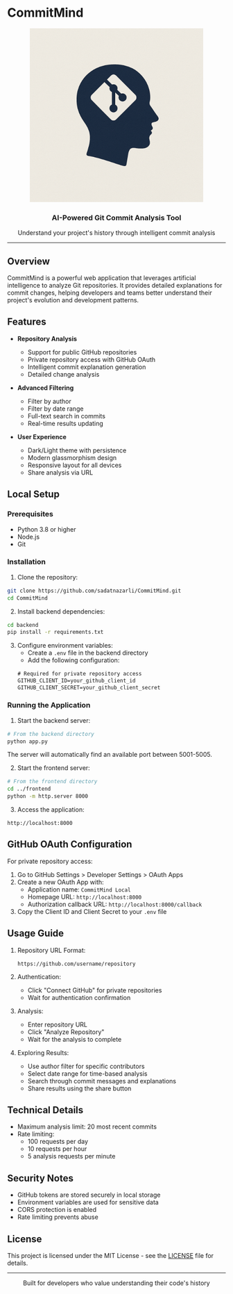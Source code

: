# CommitMind

<div align="center">
  <img src="./logoofcommitming.png" alt="CommitMind Logo" width="400"/>
  <h3>AI-Powered Git Commit Analysis Tool</h3>
  <p>Understand your project's history through intelligent commit analysis</p>
</div>

---

## Overview

CommitMind is a powerful web application that leverages artificial intelligence to analyze Git repositories. It provides detailed explanations for commit changes, helping developers and teams better understand their project's evolution and development patterns.

## Features

- **Repository Analysis**
  - Support for public GitHub repositories
  - Private repository access with GitHub OAuth
  - Intelligent commit explanation generation
  - Detailed change analysis

- **Advanced Filtering**
  - Filter by author
  - Filter by date range
  - Full-text search in commits
  - Real-time results updating

- **User Experience**
  - Dark/Light theme with persistence
  - Modern glassmorphism design
  - Responsive layout for all devices
  - Share analysis via URL

## Local Setup

### Prerequisites

- Python 3.8 or higher
- Node.js
- Git

### Installation

1. Clone the repository:
```bash
git clone https://github.com/sadatnazarli/CommitMind.git
cd CommitMind
```

2. Install backend dependencies:
```bash
cd backend
pip install -r requirements.txt
```

3. Configure environment variables:
   - Create a `.env` file in the backend directory
   - Add the following configuration:
   ```
   # Required for private repository access
   GITHUB_CLIENT_ID=your_github_client_id
   GITHUB_CLIENT_SECRET=your_github_client_secret
   ```

### Running the Application

1. Start the backend server:
```bash
# From the backend directory
python app.py
```
The server will automatically find an available port between 5001-5005.

2. Start the frontend server:
```bash
# From the frontend directory
cd ../frontend
python -m http.server 8000
```

3. Access the application:
```
http://localhost:8000
```

## GitHub OAuth Configuration

For private repository access:

1. Go to GitHub Settings > Developer Settings > OAuth Apps
2. Create a new OAuth App with:
   - Application name: `CommitMind Local`
   - Homepage URL: `http://localhost:8000`
   - Authorization callback URL: `http://localhost:8000/callback`
3. Copy the Client ID and Client Secret to your `.env` file

## Usage Guide

1. Repository URL Format:
   ```
   https://github.com/username/repository
   ```

2. Authentication:
   - Click "Connect GitHub" for private repositories
   - Wait for authentication confirmation

3. Analysis:
   - Enter repository URL
   - Click "Analyze Repository"
   - Wait for the analysis to complete

4. Exploring Results:
   - Use author filter for specific contributors
   - Select date range for time-based analysis
   - Search through commit messages and explanations
   - Share results using the share button

## Technical Details

- Maximum analysis limit: 20 most recent commits
- Rate limiting:
  - 100 requests per day
  - 10 requests per hour
  - 5 analysis requests per minute

## Security Notes

- GitHub tokens are stored securely in local storage
- Environment variables are used for sensitive data
- CORS protection is enabled
- Rate limiting prevents abuse

## License

This project is licensed under the MIT License - see the [LICENSE](LICENSE) file for details.

---

<div align="center">
  <p>Built for developers who value understanding their code's history</p>
</div>
